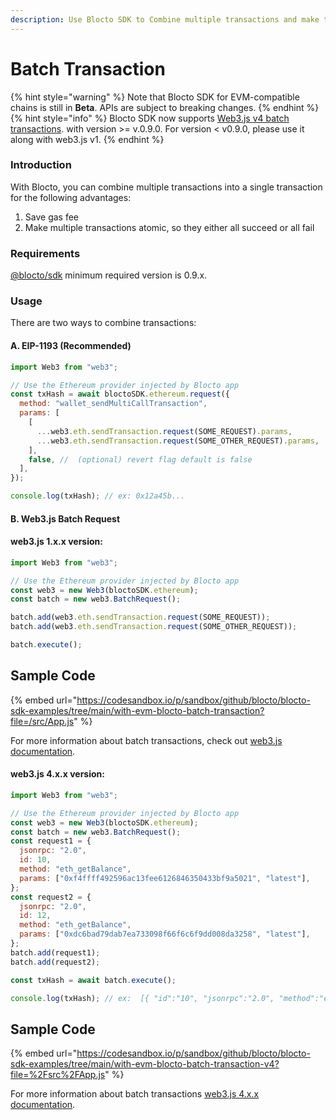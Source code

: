 ```yaml
---
description: Use Blocto SDK to Combine multiple transactions and make them atomic
---
```


# Batch Transaction

{% hint style="warning" %}
Note that Blocto SDK for EVM-compatible chains is still in **Beta**. APIs are subject to breaking changes.
{% endhint %}
{% hint style="info" %} Blocto SDK now supports [Web3.js v4 batch transactions](https://docs.web3js.org/guides/web3_upgrade_guide/x/#web3-batchrequest). with version >= v.0.9.0.
For version < v0.9.0, please use it along with web3.js v1. {% endhint %}
### Introduction

With Blocto, you can combine multiple transactions into a single transaction for the following advantages:

1. Save gas fee
2. Make multiple transactions atomic, so they either all succeed or all fail

### Requirements

[@blocto/sdk](https://www.npmjs.com/package/@blocto/sdk) minimum required version is 0.9.x.

### Usage

There are two ways to combine transactions:

#### A. EIP-1193 (Recommended)

```javascript
import Web3 from "web3";

// Use the Ethereum provider injected by Blocto app
const txHash = await bloctoSDK.ethereum.request({
  method: "wallet_sendMultiCallTransaction",
  params: [
    [
      ...web3.eth.sendTransaction.request(SOME_REQUEST).params,
      ...web3.eth.sendTransaction.request(SOME_OTHER_REQUEST).params,
    ],
    false, //  (optional) revert flag default is false
  ],
});

console.log(txHash); // ex: 0x12a45b...
```

#### B. Web3.js Batch Request



#### web3.js 1.x.x version:

```javascript
import Web3 from "web3";

// Use the Ethereum provider injected by Blocto app
const web3 = new Web3(bloctoSDK.ethereum);
const batch = new web3.BatchRequest();

batch.add(web3.eth.sendTransaction.request(SOME_REQUEST));
batch.add(web3.eth.sendTransaction.request(SOME_OTHER_REQUEST));

batch.execute();
```

## Sample Code

{% embed url="https://codesandbox.io/p/sandbox/github/blocto/blocto-sdk-examples/tree/main/with-evm-blocto-batch-transaction?file=/src/App.js" %}

For more information about batch transactions, check out [web3.js documentation](https://web3js.readthedocs.io/en/v1.2.0/web3-eth.html#batchrequest).

#### web3.js 4.x.x version:

```javascript
import Web3 from "web3";

// Use the Ethereum provider injected by Blocto app
const web3 = new Web3(bloctoSDK.ethereum);
const batch = new web3.BatchRequest();
const request1 = {
  jsonrpc: "2.0",
  id: 10,
  method: "eth_getBalance",
  params: ["0xf4ffff492596ac13fee6126846350433bf9a5021", "latest"],
};
const request2 = {
  jsonrpc: "2.0",
  id: 12,
  method: "eth_getBalance",
  params: ["0xdc6bad79dab7ea733098f66f6c6f9dd008da3258", "latest"],
};
batch.add(request1);
batch.add(request2);

const txHash = await batch.execute();

console.log(txHash); // ex:  [{ "id":"10", "jsonrpc":"2.0", "method":"eth_getBalance", "result":"0x0" }, ...]
```

## Sample Code

{% embed url="https://codesandbox.io/p/sandbox/github/blocto/blocto-sdk-examples/tree/main/with-evm-blocto-batch-transaction-v4?file=%2Fsrc%2FApp.js" %}

For more information about batch transactions [web3.js 4.x.x documentation](https://docs.web3js.org/guides/web3_upgrade_guide/x/#web3-batchrequest).

